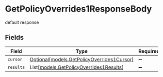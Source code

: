 # GetPolicyOverrides1ResponseBody

default response


## Fields

| Field                                                                                | Type                                                                                 | Required                                                                             | Description                                                                          |
| ------------------------------------------------------------------------------------ | ------------------------------------------------------------------------------------ | ------------------------------------------------------------------------------------ | ------------------------------------------------------------------------------------ |
| `cursor`                                                                             | [Optional[models.GetPolicyOverrides1Cursor]](../models/getpolicyoverrides1cursor.md) | :heavy_minus_sign:                                                                   | N/A                                                                                  |
| `results`                                                                            | List[[models.GetPolicyOverrides1Results](../models/getpolicyoverrides1results.md)]   | :heavy_minus_sign:                                                                   | N/A                                                                                  |